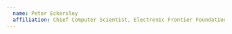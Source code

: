 ```yaml
---
  name: Peter Eckersley
  affiliation: Chief Computer Scientist, Electronic Frontier Foundation
---
```

